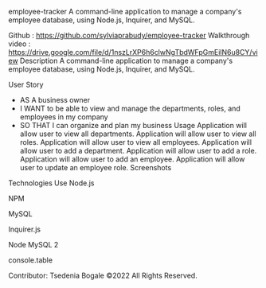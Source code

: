employee-tracker
A command-line application to manage a company's employee database, using Node.js, Inquirer, and MySQL.

Github : https://github.com/sylviaprabudy/employee-tracker
Walkthrough video : https://drive.google.com/file/d/1nszLrXP6h6clwNgTbdWFpGmEilN6u8CY/view
Description
A command-line application to manage a company's employee database, using Node.js, Inquirer, and MySQL.

User Story
- AS A business owner
- I WANT to be able to view and manage the departments, roles, and employees in my company
- SO THAT I can organize and plan my business
Usage
Application will allow user to view all departments.
Application will allow user to view all roles.
Application will allow user to view all employees.
Application will allow user to add a department.
Application will allow user to add a role.
Application will allow user to add an employee.
Application will allow user to update an employee role.
Screenshots
    

Technologies Use
Node.js

NPM

MySQL

Inquirer.js

Node MySQL 2

console.table

Contributor:
Tsedenia Bogale ©2022 All Rights Reserved.

